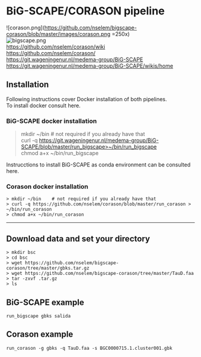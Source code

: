 # BiG-SCAPE/CORASON pipeline
![corason.png](https://github.com/nselem/bigscape-corason/blob/master/images/corason.png  =250x)  
![bigscape.png](https://github.com/nselem/bigscape-corason/blob/master/images/bigscape.png)  
https://github.com/nselem/corason/wiki  
https://github.com/nselem/corason/  
https://git.wageningenur.nl/medema-group/BiG-SCAPE  
https://git.wageningenur.nl/medema-group/BiG-SCAPE/wikis/home  
## Installation
Following instructions cover Docker installation of both pipelines.    
To install docker consult here.  

### BiG-SCAPE docker installation     
> mkdir ~/bin    # not required if you already have that  
> curl -q https://git.wageningenur.nl/medema-group/BiG-SCAPE/blob/master/run_bigscape>~/bin/run_bigscape    
> chmod a+x ~/bin/run_bigscape    

Instrucctions to install BiG-SCAPE as conda environment can be consulted here.  

### Corason docker installation  
`> mkdir ~/bin    # not required if you already have that`    
`> curl -q https://github.com/nselem/corason/blob/master/run_corason > ~/bin/run_corason`    
`> chmod a+x ~/bin/run_corason`    

----------------
## Download data and set your directory  
`> mkdir bsc`  
`> cd bsc`  
`> wget https://github.com/nselem/bigscape-corason/tree/master/gbks.tar.gz`    
`> wget https://github.com/nselem/bigscape-corason/tree/master/TauD.faa`    
`> tar -zxvf .tar.gz`    
`> ls`  

## BiG-SCAPE example  
`run_bigscape gbks salida`  

## Corason example  
`run_corason -g gbks -q TauD.faa -s BGC0000715.1.cluster001.gbk`    
